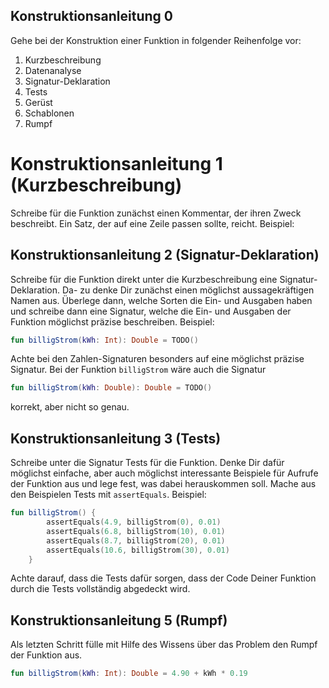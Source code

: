 ## Konstruktionsanleitung 0

Gehe bei der Konstruktion einer Funktion in folgender Reihenfolge vor:

1. Kurzbeschreibung
2. Datenanalyse
3. Signatur-Deklaration
4. Tests
5. Gerüst
6. Schablonen
7. Rumpf

# Konstruktionsanleitung 1 (Kurzbeschreibung)

Schreibe für die Funktion zunächst einen Kommentar, der ihren Zweck beschreibt.
Ein Satz, der auf eine Zeile passen sollte, reicht.  Beispiel:

## Konstruktionsanleitung 2 (Signatur-Deklaration)

Schreibe für die Funktion direkt unter die Kurzbeschreibung eine
Signatur-Deklaration. Da- zu denke Dir zunächst einen möglichst aussagekräftigen
Namen aus. Überlege dann, welche Sorten die Ein- und Ausgaben haben und schreibe
dann eine Signatur, welche die Ein- und Ausgaben der Funktion möglichst präzise
beschreiben. Beispiel:

```kotlin
fun billigStrom(kWh: Int): Double = TODO()
```

Achte bei den Zahlen-Signaturen besonders auf eine möglichst präzise
Signatur. Bei der Funktion `billigStrom` wäre auch die Signatur

```kotlin
fun billigStrom(kWh: Double): Double = TODO()
```

korrekt, aber nicht so genau.


## Konstruktionsanleitung 3 (Tests)

Schreibe unter die Signatur Tests für die Funktion. Denke Dir dafür möglichst
einfache, aber auch möglichst interessante Beispiele für Aufrufe der Funktion
aus und lege fest, was dabei herauskommen soll. Mache aus den Beispielen Tests
mit `assertEquals`. Beispiel:

```kotlin
fun billigStrom() {
        assertEquals(4.9, billigStrom(0), 0.01)
        assertEquals(6.8, billigStrom(10), 0.01)
        assertEquals(8.7, billigStrom(20), 0.01)
        assertEquals(10.6, billigStrom(30), 0.01)
    }
```

Achte darauf, dass die Tests dafür sorgen, dass der Code Deiner Funktion durch
die Tests vollständig abgedeckt wird.


## Konstruktionsanleitung 5 (Rumpf)

Als letzten Schritt fülle mit Hilfe des Wissens über das Problem den Rumpf der
Funktion aus.

```kotlin
fun billigStrom(kWh: Int): Double = 4.90 + kWh * 0.19
```
